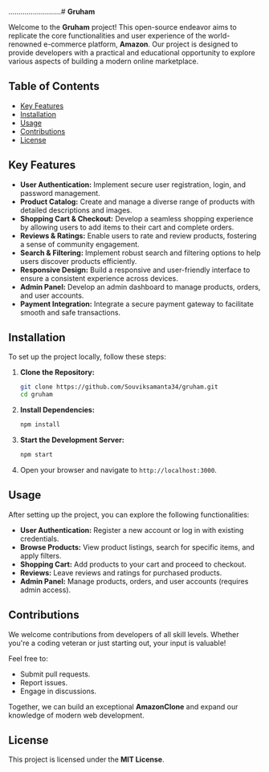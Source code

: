 ..........................# **Gruham**

Welcome to the **Gruham** project! This open-source endeavor aims to replicate the core functionalities and user experience of the world-renowned e-commerce platform, **Amazon**. Our project is designed to provide developers with a practical and educational opportunity to explore various aspects of building a modern online marketplace.

## **Table of Contents**
- [Key Features](#key-features)
- [Installation](#installation)
- [Usage](#usage)
- [Contributions](#contributions)
- [License](#license)

## **Key Features**
- **User Authentication:** Implement secure user registration, login, and password management.
- **Product Catalog:** Create and manage a diverse range of products with detailed descriptions and images.
- **Shopping Cart & Checkout:** Develop a seamless shopping experience by allowing users to add items to their cart and complete orders.
- **Reviews & Ratings:** Enable users to rate and review products, fostering a sense of community engagement.
- **Search & Filtering:** Implement robust search and filtering options to help users discover products efficiently.
- **Responsive Design:** Build a responsive and user-friendly interface to ensure a consistent experience across devices.
- **Admin Panel:** Develop an admin dashboard to manage products, orders, and user accounts.
- **Payment Integration:** Integrate a secure payment gateway to facilitate smooth and safe transactions.

## **Installation**

To set up the project locally, follow these steps:

1. **Clone the Repository:**
   ```bash
   git clone https://github.com/Souviksamanta34/gruham.git
   cd gruham
   ```
   
2. **Install Dependencies:**
   ```bash
   npm install
   ```

3. **Start the Development Server:**
   ```bash
   npm start
   ```

4. Open your browser and navigate to `http://localhost:3000`.

## **Usage**
After setting up the project, you can explore the following functionalities:

- **User Authentication:** Register a new account or log in with existing credentials.
- **Browse Products:** View product listings, search for specific items, and apply filters.
- **Shopping Cart:** Add products to your cart and proceed to checkout.
- **Reviews:** Leave reviews and ratings for purchased products.
- **Admin Panel:** Manage products, orders, and user accounts (requires admin access).

## **Contributions**
We welcome contributions from developers of all skill levels. Whether you're a coding veteran or just starting out, your input is valuable! 

Feel free to:
- Submit pull requests.
- Report issues.
- Engage in discussions.

Together, we can build an exceptional **AmazonClone** and expand our knowledge of modern web development.

## **License**
This project is licensed under the **MIT License**. 
